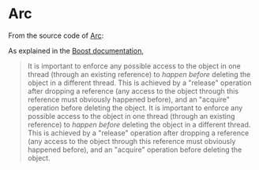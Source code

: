 # Arc

From the source code of [Arc](https://github.com/rust-lang/rust/blob/master/library/alloc/src/sync.rs#L2387-L2394):

As explained in the [Boost documentation](www.boost.org/doc/libs/1_55_0/doc/html/atomic/usage_examples.html),

> It is important to enforce any possible access to the object in one
> thread (through an existing reference) to _happen before_ deleting
> the object in a different thread. This is achieved by a "release"
> operation after dropping a reference (any access to the object
> through this reference must obviously happened before), and an
> "acquire" operation before deleting the object.
> It is important to enforce any possible access to the object in one
> thread (through an existing reference) to _happen before_ deleting
> the object in a different thread. This is achieved by a "release"
> operation after dropping a reference (any access to the object
> through this reference must obviously happened before), and an
> "acquire" operation before deleting the object.
